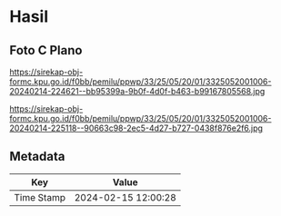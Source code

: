 # Hasil

## Foto C Plano

https://sirekap-obj-formc.kpu.go.id/f0bb/pemilu/ppwp/33/25/05/20/01/3325052001006-20240214-224621--bb95399a-9b0f-4d0f-b463-b99167805568.jpg

https://sirekap-obj-formc.kpu.go.id/f0bb/pemilu/ppwp/33/25/05/20/01/3325052001006-20240214-225118--90663c98-2ec5-4d27-b727-0438f876e2f6.jpg


## Metadata

| Key        | Value               |
| ---------- | ------------------- |
| Time Stamp | 2024-02-15 12:00:28 |



